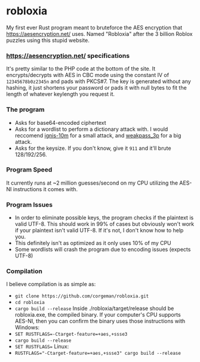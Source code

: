 # robloxia
My first ever Rust program meant to bruteforce the AES encryption that https://aesencryption.net/ uses. Named "Robloxia" after the 3 billion Roblox puzzles using this stupid website. 
### https://aesencryption.net/ specifications
It's pretty similar to the PHP code at the bottom of the site. It encrypts/decrypts with AES in CBC mode using the constant IV of `12345678b0z2345n` and pads with PKCS#7. The key is generated without any hashing, it just shortens your password or pads it with null bytes to fit the length of whatever keylength you request it.
### The program
- Asks for base64-encoded ciphertext
- Asks for a wordlist to perform a dictionary attack with. I would reccomend [ignis-10m](https://weakpass.com/wordlist/1935) for a small attack, and [weakpass_3p](https://weakpass.com/wordlist/1949) for a big attack.
- Asks for the keysize. If you don't know, give it `911` and it'll brute 128/192/256.
### Program Speed
It currently runs at ~2 million guesses/second on my CPU utilizing the AES-NI instructions it comes with.
### Program Issues
- In order to eliminate possible keys, the program checks if the plaintext is valid UTF-8. This should work in 99% of cases but obviously won't work if your plaintext isn't valid UTF-8. If it's not, I don't know how to help you.
- This definitely isn't as optimized as it only uses 10% of my CPU
- Some wordlists will crash the program due to encoding issues (expects UTF-8)
### Compilation
I believe compilation is as simple as:
- `git clone https://github.com/corgeman/robloxia.git`
- `cd robloxia`
- `cargo build --release`
Inside ./robloxia/target/release should be robloxia.exe, the compiled binary.
If your computer's CPU supports AES-NI, then you can confirm the binary uses those instructions with
Windows:
- `SET RUSTFLAGS=-Ctarget-feature=+aes,+ssse3`
- `cargo build --release`
- `SET RUSTFLAGS=`
Linux:
- `RUSTFLAGS="-Ctarget-feature=+aes,+ssse3" cargo build --release`
